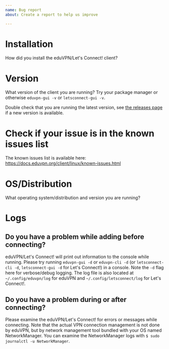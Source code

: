```yaml
---
name: Bug report
about: Create a report to help us improve

---
```


# Installation

How did you install the eduVPN/Let's Connect! client?

# Version

What version of the client you are running? Try your package manager or otherwise `eduvpn-gui -v` or `letsconnect-gui -v`.

Double check that you are running the latest version, see [the releases page](https://github.com/eduvpn/python-eduvpn-client/releases) if a new version is available.

# Check if your issue is in the known issues list

The known issues list is available here: <https://docs.eduvpn.org/client/linux/known-issues.html>

# OS/Distribution

What operating system/distribution and version you are running?

# Logs

## Do you have a problem while adding before connecting?

eduVPN/Let's Connect! will print out information to the console while running. Please try running `eduvpn-gui -d` or `eduvpn-cli -d` (or `letsconnect-cli -d`, `letsconnect-gui -d` for Let's Connect!) in a console. Note the `-d` flag here for verbose/debug logging. The log file is also located at `~/.config/eduvpn/log` for eduVPN and `~/.config/letsconnect/log` for Let's Connect!.

## Do you have a problem during or after connecting?

Please examine the eduVPN/Let's Connect! for errors or messages while connecting. Note that the actual VPN connection management is not done by eduVPN, but by network management tool bundled with your OS named NetworkManager. You can examine the NetworkManager logs with `$ sudo journalctl -u NetworkManager`.
